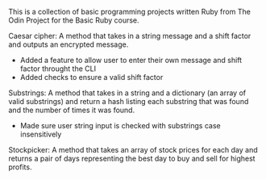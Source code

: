 This is a collection of basic programming projects written Ruby from The Odin Project for the Basic Ruby course.

Caesar cipher: A method that takes in a string message and a shift factor and outputs an encrypted message.
  - Added a feature to allow user to enter their own message and shift factor throught the CLI
  - Added checks to ensure a valid shift factor

Substrings: A method that takes in a string and a dictionary (an array of valid substrings) and return a hash listing each substring that was found and the number of times it was found.
  - Made sure user string input is checked with substrings case insensitively

Stockpicker: A method that takes an array of stock prices for each day and returns a pair of days representing the best day to buy and sell for highest profits.